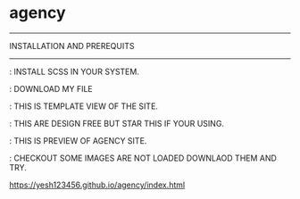 # agency

******************
INSTALLATION AND PREREQUITS
******************

: INSTALL SCSS IN YOUR SYSTEM.

: DOWNLOAD MY FILE

: THIS IS TEMPLATE VIEW OF THE SITE.

: THIS ARE DESIGN FREE BUT STAR THIS IF YOUR USING.

: THIS IS PREVIEW OF AGENCY SITE.

: CHECKOUT SOME IMAGES ARE NOT LOADED DOWNLAOD THEM AND TRY.

https://yesh123456.github.io/agency/index.html
